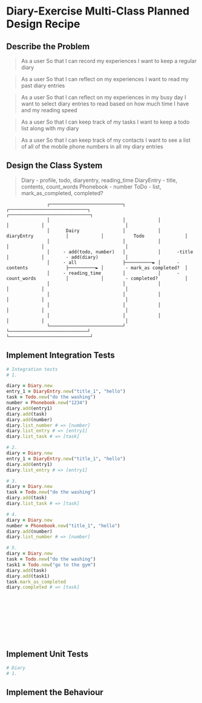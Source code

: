 # Diary-Exercise Multi-Class Planned Design Recipe

## Describe the Problem

> As a user
> So that I can record my experiences
> I want to keep a regular diary

> As a user
> So that I can reflect on my experiences
> I want to read my past diary entries

> As a user
> So that I can reflect on my experiences in my busy day
> I want to select diary entries to read based on how much time I have and my reading speed

> As a user
> So that I can keep track of my tasks
> I want to keep a todo list along with my diary

> As a user
> So that I can keep track of my contacts
> I want to see a list of all of the mobile phone numbers in all my diary entries

## Design the Class System

> Diary - profile, todo, diaryentry, reading_time
> DiaryEntry - title, contents, count_words
> Phonebook - number
> ToDo - list, mark_as_completed, completed?

                   ┌───────────────────────────┐            ┌─────────────────────────────┐            ┌──────────────────────────────┐
                   │                           │            │                             │            │                              │
                   │      Dairy                │            │       diaryEntry            │            │           Todo               │
                   │                           │            │                             │            │                              │
                   │     - add(todo, number)   │            │      -title                 │            │        - add(diary)          │
                   │     - all                 ├──────────► │      -contents              ├──────────► │        - mark_as completed?  │
                   │     - reading_time        │            │      -count_words           │            │        - completed?          │
                   │                           │            │                             │            │                              │
                   │                           │            │                             │            │                              │
                   │                           │            │                             │            │                              │
                   │                           │            │                             │            │                              │
                   └───────────────────────────┘            └─────────────────────────────┘            └──────────────────────────────┘


## Implement Integration Tests
```ruby
# Integration tests
# 1. 

diary = Diary.new
entry_1 = DiaryEntry.new("title_1", "hello")
task = Todo.new("do the washing")
number = Phonebook.new("1234")
diary.add(entry1)
diary.add(task)
diary.add(number)
diary.list_number # => [number]
diary.list_entry # => [entry1]
diary.list_task # => [task]

# 2. 
diary = Diary.new
entry_1 = DiaryEntry.new("title_1", "hello")
diary.add(entry1)
diary.list_entry # => [entry1]

# 3.
diary = Diary.new
task = Todo.new("do the washing")
diary.add(task)
diary.list_task # => [task]

# 4.
diary = Diary.new
number = Phonebook.new("title_1", "hello")
diary.add(number)
diary.list_number # => [number]

# 5.
diary = Diary.new
task = Todo.new("do the washing")
task1 = Todo.new("go to the gym")
diary.add(task)
diary.add(task1)
task.mark_as_completed
diary.completed # => [task]











```



## Implement Unit Tests
```ruby
# Diary
# 1.

```

## Implement the Behaviour
